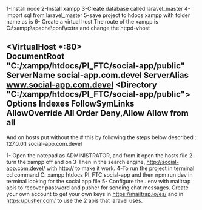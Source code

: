 1-Install node
2-Install xampp
3-Create database called laravel_master
4-import sql from laravel_master
5-save project to hdocs xampp with folder name as is
6- Create a virtual host
The route of the xampp is C:\xampp\apache\conf\extra and change the httpd-vhost
   
<VirtualHost *:80>   
    DocumentRoot "C:/xampp/htdocs/PI_FTC/social-app/public"
    ServerName social-app.com.devel
    ServerAlias www.social-app.com.devel
    <Directory "C:/xampp/htdocs/PI_FTC/social-app/public">
        Options Indexes FollowSymLinks     
        AllowOverride All
        Order Deny,Allow
        Allow from all     
    </Directory> 
</VirtualHost>
--------------------------------------------------------------------------------------
And on hosts put without the # this by following the steps below described : 
127.0.0.1     social-app.com.devel

1- Open the notepad as ADMINISTRATOR, and from it open the hosts file
2- turn the xampp off and on
3-Then in the search engine, http://social-app.com.devel/ with http:// to make it work.
4-To run the project in terminal 
cd command C: xampp htdocs PI_FTC social-app and then npm run dev in terminal looking for the social app file
5- Configure the . env with mailtrap apis to recover password and pusher for sending chat messages. 
Create your own account to get your own keys in https://mailtrap.io/es/ and in https://pusher.com/ to use the 2 apis that laravel uses.
